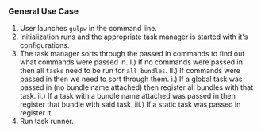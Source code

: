 ### General Use Case
1.  User launches `gulpw` in the command line.
2.  Initialization runs and the appropriate task manager is started with it's configurations.
3.  The task manager sorts through the passed in commands to find out what commands were passed in.
    I.)     If no commands were passed in then all `tasks` need to be run for `all bundles`.
    II.)    If commands were passed in then we need to sort through them.
        i.)     If a global task was passed in (no bundle name attached) then register all bundles with that task.
        ii.)    If a task with a bundle name attached was passed in then register that bundle with said task.
        iii.)   If a static task was passed in register it.
4.  Run task runner.

    